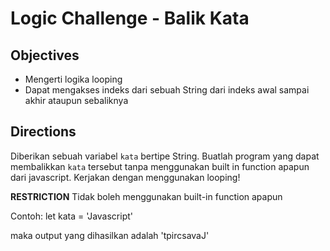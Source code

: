 # Logic Challenge - Balik Kata

## Objectives

-  Mengerti logika looping
- Dapat mengakses indeks dari sebuah String dari indeks awal sampai akhir ataupun sebaliknya


## Directions
Diberikan sebuah variabel `kata` bertipe String. Buatlah program yang dapat membalikkan `kata` tersebut tanpa menggunakan built in function apapun dari javascript. Kerjakan dengan menggunakan looping!

**RESTRICTION**
Tidak boleh menggunakan built-in function apapun

Contoh:
let kata = 'Javascript'

maka output yang dihasilkan adalah 'tpircsavaJ'
